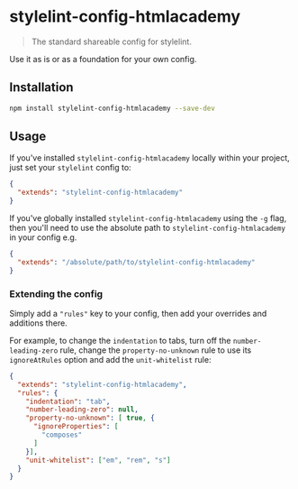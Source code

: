 # stylelint-config-htmlacademy
> The standard shareable config for stylelint.

Use it as is or as a foundation for your own config.

## Installation

```bash
npm install stylelint-config-htmlacademy --save-dev
```

## Usage

If you've installed `stylelint-config-htmlacademy` locally within your project, just set your `stylelint` config to:

```json
{
  "extends": "stylelint-config-htmlacademy"
}
```

If you've globally installed `stylelint-config-htmlacademy` using the `-g` flag, then you'll need to use the absolute path to `stylelint-config-htmlacademy` in your config e.g.

```json
{
  "extends": "/absolute/path/to/stylelint-config-htmlacademy"
}
```

### Extending the config

Simply add a `"rules"` key to your config, then add your overrides and additions there.

For example, to change the `indentation` to tabs, turn off the `number-leading-zero` rule, change the `property-no-unknown` rule to use its `ignoreAtRules` option and add the `unit-whitelist` rule:

```json
{
  "extends": "stylelint-config-htmlacademy",
  "rules": {
    "indentation": "tab",
    "number-leading-zero": null,
    "property-no-unknown": [ true, {
      "ignoreProperties": [
        "composes"
      ]
    }],
    "unit-whitelist": ["em", "rem", "s"]
  }
}
```
